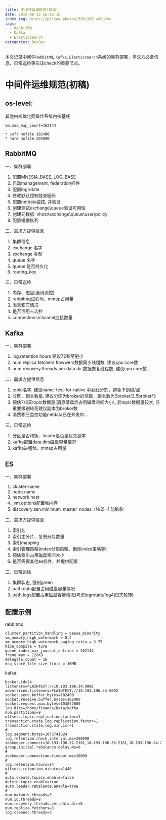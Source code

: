 ```yaml
---
title: 中间件运维规范(初稿)
date: 2019-06-13 16:16:16
index_img: https://picsum.photos/300/200.webp?mw
tags:
  - RabbitMQ
  - Kafka
  - Elasticsearch
categories: DevOps
---
```

本文记录中间件`RabbitMQ`, `Kafka`, `Elasticsearch`系统的集群部署，需求方必备信息，日常巡检等应该check的重要节点。

<!-- more -->

# 中间件运维规范(初稿)

## os-level:
其他内核优化同操作系统内核基线
```
vm.max_map_count=262144

* soft nofile 102400
* hard nofile 204800
```

## RabbitMQ
一、集群部署
1. 配置MNESIA_BASE, LOG_BASE
2. 启动management, federation插件
3. 配置logrotate
4. 修改默认控制登录密码
5. 配置netdata监控, 并验证
6. 创建测试exchange\queue验证可用性
7. 创建元数据: vhost\exchange\queue\user\policy
8. 配置镜像队列

二、需求方提供信息
1. 集群信息
2. exchange 名字
3. exchange 类型
4. queue 名字
5. queue 是否持久化
6. routing_key

三、日常巡检
1. 内存、磁盘(全局流控)
2. rabbitmq进程fd、mmap占用量
3. 消息积压情况
4. 是否信用卡流控
5. connections/channel连接数量

## Kafka
一、集群部署
1. log.retention.hours 建议72甚至更小
2. num.replica.fetchers flowwers数据同步线程数, 建议cpu core数
3. num.recovery.threads.per.data.dir 数据恢复线程数, 建议cpu core数

二、需求方提供信息
1. topic名字, 建议name: test-for-native 中划线分割，避免下划线/点
2. 分区、副本数量, 建议分区为broker的倍数，副本数为3broker/2,5broker/3
3. 预估7/3天topic数据量(消息落盘后占用磁盘空间大小), 若topic数据量较大, 且重要级别较高建议副本为broker数
4. 消费积压监控功能netdata已在开发中...

三、日常巡检
1. 分区是否均衡、leader是否是优先副本
2. kafka配置data.dirs磁盘容量情况
3. kafka进程fd、mmap占用量

## ES
一、集群部署
1. cluster-name
2. node.name
3. network.host
4. jvm.options配置堆内存
5. discovery.zen.minimum_master_nodes: (N/2)+1 防脑裂

二、需求方提供信息
1. 索引名
2. 索引主分片、复制分片数量
3. 索引mapping
4. 索引管理策略(index分割策略、删除index策略等)
5. 预估索引占用磁盘空间大小
6. 是否需要其他es插件，并提供配置

三、日常巡检
1. 集群状态, 强制green
2. path.data配置占用磁盘容量情况
3. path.logs配置占用磁盘容量情况(考虑logrotate/log4j日志轮转)

## 配置示例

rabbitmq:
```
cluster_partition_handling = pause_minority
vm_memory_high_watermark = 0.4
vm_memory_high_watermark_paging_ratio = 0.75
hipe_compile = ture
queue_index_max_journal_entries = 262144
frame_max = 128KB
delegate_count = 16
msg_store_file_size_limit = 16MB
```

kafka:
```
broker.id=34
listeners=PLAINTEXT://10.193.196.34:9092
advertised.listeners=PLAINTEXT://10.193.196.34:9092
socket.send.buffer.bytes=102400
socket.receive.buffer.bytes=102400
socket.request.max.bytes=104857600
log.dirs=/home/finance/Data/kafka
num.partitions=9
offsets.topic.replication.factor=1
transaction.state.log.replication.factor=1
transaction.state.log.min.isr=1
#
log.segment.bytes=1073741824
log.retention.check.interval.ms=300000
zookeeper.connect=10.193.196.32:2181,10.193.196.33:2181,10.193.196.34:2181/kafka
group.initial.rebalance.delay.ms=0
#
zookeeper.connection.timeout.ms=10000
#
log.retention.hours=24
offsets.retention.minutes=1440
#
auto.create.topics.enable=false
delete.topic.enable=true
auto.leader.rebalance.enable=true
#
num.network.threads=3
num.io.threads=8
num.recovery.threads.per.data.dir=6
num.replica.fetchers=3
log.cleaner.threads=3
```